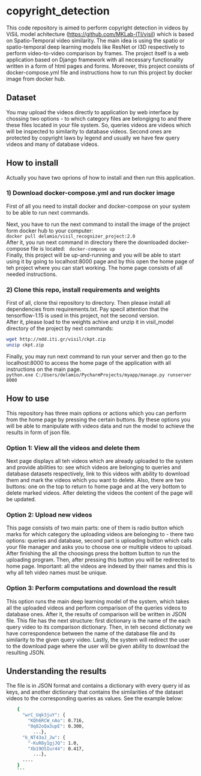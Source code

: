 # copyright_detection
This code repository is aimed to perform copyright detection in videos by ViSiL model achitecture (https://github.com/MKLab-ITI/visil) which is based on Spatio-Temporal video similarity. The main idea is using the spatio or spatio-temporal deep learning models like ResNet or I3D respectively to perform video-to-video comparison by frames. The project itself is a web application based on Django framework with all necessary functionality written in a form of html pages and forms. Moreover, this project consists of docker-compose.yml file and instructions how to run this project by docker image from docker hub. 

## Dataset
You may upload the videos directly to application by web interface by chossing two options - to which category files are belongigng to and there these files located in your file system. So, queries videos are videos which will be inspected to similarity to database videos. Second ones are protected by copyright laws by legend and usually we have few query videos and many of database videos. 

## How to install
Actually you have two oprions of how to install and then run this application.

### 1) Download docker-compose.yml and run docker image
First of all you need to install docker and docker-compose on your system to be able to run next commands. 

Next, you have to run the next command to install the image of the project form docker hub to your computer:  
``` docker pull delamio/visil_recognizer_project:2.0 ```  
After it, you run next command in directory there the downloaded docker-compose file is located:
``` docker-compose up```  
Finally, this project will be up-and-running and you will be able to start using it by going to localhost:8000 page and by this open the home page of teh project where you can start working. The home page consists of all needed instructions.

### 2) Clone this repo, install requirements and weights

First of all, clone thsi repository to directory. Then please install all dependencies from requirements.txt. Pay specil attention that the tensorflow-1.15 is used in this project, not the second version.  
After it, please load to the weights achive and unzip it in visil_model directory of the project by next commands:
```bash
wget http://ndd.iti.gr/visil/ckpt.zip
unzip ckpt.zip
```
Finally, you may run next command to run your server and then go to the localhost:8000 to access the home page of the application with all instructions on the main page.  
```python.exe C:/Users/delamio/PycharmProjects/myapp/manage.py runserver 8000```

## How to use

This repository has three main options or actions which you can perform from the home page by pressing the certain buttons. By these options you will be able to manipulate with videos data and run the model to achieve the results in form of json file.

### Option 1: View all the videos and delete them
Next page displays all teh videos which are already uploaded to the system and provide abilities to: see which videos are belonging to queries and database datasets respectively, link to this videos with ability to download them and mark the videos which you want to delete. Also, there are two buttons: one on the top to return to home page and at the very bottom to delete marked videos. After deleting the videos the content of the page will be updated.
### Option 2: Upload new videos
This page consists of two main parts: one of them is radio button which marks for which category the uploading videos are belonging to - there two options: queries and database, second part is uploading button which calls your file manager and asks you to choose one or multiple videos to upload. After finishing the all the choosings press the bottom button to run the uploading program. Then, after pressing this button you will be redirected to home page. Important: all the videos are indexed by their names and this is why all teh video names must be unique.
### Option 3: Perform computations and download the result
This option runs the main deep learning model of the system, which takes all the uploaded videos and perform comparison of the queries videos to database ones. After it, the results of comparison will be written in JSON file. This file has the next structure: first dictionary is the name of the each query video to its comparison dictionary. Then, in teh second dictionaty we have correspondence between the name of the database file and its similarity to the given query video. Lastly, the system will redirect the user to the download page where the user will be given ability to download the resulting JSON.

## Understanding the results
The file is in JSON format and
contains a dictionary with every query id as keys, and another dictionary that contains the similarities of the dataset
videos to the corresponding queries as values. See the example below:
```bash
    {
      "wrC_Uqk3juY": {
        "KQh6RCW_nAo": 0.716,
        "0q82oQa3upE": 0.300,
          ...},
      "k_NT43aJ_Jw": {
        "-KuR8y1gjJQ": 1.0,
        "Xb19O5Iur44": 0.417,
          ...},
      ....
    }
    ```
```
